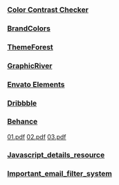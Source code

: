 ### [Color Contrast Checker](https://coolors.co/contrast-checker/112a46-a8c1dc)
### [BrandColors](https://brandcolors.net/)
### [ThemeForest](https://themeforest.net/category/ui-templates)
### [GraphicRiver](https://graphicriver.net/)
### [Envato Elements](https://elements.envato.com/)
### [Dribbble](https://dribbble.com/)
### [Behance](https://www.behance.net/)
[01.pdf](https://github.com/MafujulHaquePlabon/improve-UI-resources/files/10536339/09.pdf)
[02.pdf](https://github.com/MafujulHaquePlabon/improve-UI-resources/files/10536391/10.pdf)
[03.pdf](https://github.com/MafujulHaquePlabon/improve-UI-resources/files/10536393/11.pdf)
### [Javascript_details_resource](https://with.zonayed.me/jshttps://with.zonayed.me/js)
### [Important_email_filter_system](https://www.facebook.com/groups/phwebdevelopmentbatch7/posts/1258317724723310/?__cft__[0]=AZVXKGjLVRFzZM6wGyCnyks4M8qU3WYE_Wv84HvmKsiwPqpVGab2kxigla1WBm3LGQ6dCZtX8rzP6OK-0ikeUrwtyDBd1qutGwAQnyeV8ZdlqD7R9Xl6kkx2GBV1Ox6mZGYlqYZb7ZCPRpVxDcMYOCQ6&__tn__=R]-R)
